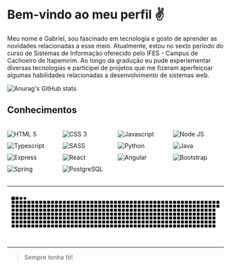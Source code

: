 # Bem-vindo ao meu perfil ✌️

Meu nome é Gabriel, sou fascinado em tecnologia e gosto de aprender as novidades relacionadas a esse meio. Atualmente, estou no sexto período do curso de Sistemas de Informação oferecido pelo IFES - Campus de Cachoeiro de Itapemirim. Ao longo da gradução eu pude experiementar diversas tecnologias e participei de projetos que me fizeram aperfeiçoar algumas habilidades relacionadas a desenvolvimento de sistemas web. 

![Anurag's GitHub stats](https://github-readme-stats.vercel.app/api?username=GNobroga&show_icons=true&theme=dracula)

## Conhecimentos
<br/>
<div style="display: grid; grid-template-columns: repeat(auto-fit, minmax(100px, 1fr)); gap: 10px;">
    <img src="https://img.shields.io/badge/HTML5-E34F26?style=for-the-badge&logo=html5&logoColor=white" alt="HTML 5">
     <img src="https://img.shields.io/badge/CSS3-1572B6?style=for-the-badge&logo=css3&logoColor=white" alt="CSS 3">
     <img src="https://img.shields.io/badge/JavaScript-323330?style=for-the-badge&logo=javascript&logoColor=F7DF1E" alt="Javascript">
     <img src="https://img.shields.io/badge/Node.js-43853D?style=for-the-badge&logo=node.js&logoColor=white" alt="Node JS">
     <img src="https://img.shields.io/badge/TypeScript-007ACC?style=for-the-badge&logo=typescript&logoColor=white" alt="Typescript">
     <img src="https://img.shields.io/badge/Sass-CC6699?style=for-the-badge&logo=sass&logoColor=white" alt="SASS">
     <img src="https://img.shields.io/badge/Python-14354C?style=for-the-badge&logo=python&logoColor=white" alt="Python">
     <img src="https://img.shields.io/badge/Java-ED8B00?style=for-the-badge&logo=openjdk&logoColor=white" alt="Java">
     <img src="https://img.shields.io/badge/Express.js-404D59?style=for-the-badge" alt="Express">
     <img src="https://img.shields.io/badge/React-20232A?style=for-the-badge&logo=react&logoColor=61DAFB" alt="React">
     <img src="https://img.shields.io/badge/Angular-DD0031?style=for-the-badge&logo=angular&logoColor=white" alt="Angular">
     <img src="https://img.shields.io/badge/Bootstrap-563D7C?style=for-the-badge&logo=bootstrap&logoColor=white" alt="Bootstrap">
     <img src="https://img.shields.io/badge/Spring-6DB33F?style=for-the-badge&logo=spring&logoColor=white" alt="Spring">
     <img src="https://img.shields.io/badge/PostgreSQL-316192?style=for-the-badge&logo=postgresql&logoColor=white" alt="PostgreSQL">
</div>
<br/>

<hr/> 

 [![Snake Animation](https://github.com/GNobroga/GNobroga/blob/main/snake.svg)](https://github.com/Platane/snk)
 
 <hr/> 

<blockquote>
    Sempre tenha fé!
</blockquote>


